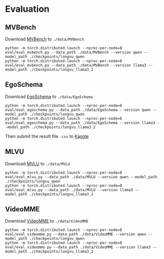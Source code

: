 # Evaluation

## MVBench

Download [MVBench](https://huggingface.co/datasets/OpenGVLab/MVBench) to `./data/MVBench`

```
python -m torch.distributed.launch --nproc-per-node=8 eval/eval_mvbench.py --data_path ./data/MVBench --version qwen --model_path ./checkpoints/longvu_qwen
python -m torch.distributed.launch --nproc-per-node=8 eval/eval_mvbench.py --data_path ./data/MVBench --version llama3 --model_path ./checkpoints/longvu_llama3_2
```

## EgoSchema

Download [EgoSchema](https://github.com/egoschema/EgoSchema) to `./data/EgoSchema`

```
python -m torch.distributed.launch --nproc-per-node=8 eval/eval_egoschema.py --data_path ./data/EgoSchema --version qwen --model_path ./checkpoints/longvu_qwen
python -m torch.distributed.launch --nproc-per-node=8 eval/eval_egoschema.py --data_path ./data/EgoSchema --version llama3 --model_path ./checkpoints/longvu_llama3_2
```

Then submit the result file `.csv` to [Kaggle](https://www.kaggle.com/competitions/egoschema-public/submissions)


## MLVU

Download [MVLU](https://huggingface.co/datasets/MLVU/MVLU) to `./data/MVLU`

```
python -m torch.distributed.launch --nproc-per-node=8 eval/eval_mlvu.py --data_path ./data/MVLU --version qwen --model_path ./checkpoints/longvu_qwen
python -m torch.distributed.launch --nproc-per-node=8 eval/eval_mlvu.py --data_path ./data/MVLU --version llama3 --model_path ./checkpoints/longvu_llama3_2
```

## VideoMME

Download [VideoMME](https://github.com/BradyFU/Video-MME?tab=readme-ov-file#-dataset) to `./data/VideoMME`

```
python -m torch.distributed.launch --nproc-per-node=8 eval/eval_videomme.py --data_path ./data/VideoMME --version qwen --model_path ./checkpoints/longvu_qwen
python -m torch.distributed.launch --nproc-per-node=8 eval/eval_videomme.py --data_path ./data/VideoMME --version llama3 --model_path ./checkpoints/longvu_llama3_2
```
